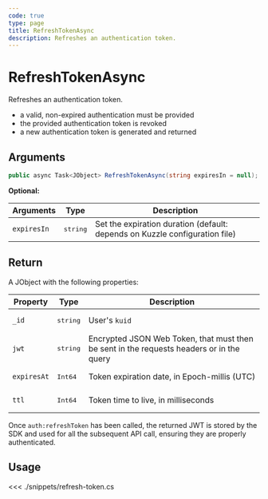 ```yaml
---
code: true
type: page
title: RefreshTokenAsync
description: Refreshes an authentication token.
---
```


# RefreshTokenAsync

Refreshes an authentication token.

- a valid, non-expired authentication must be provided
- the provided authentication token is revoked
- a new authentication token is generated and returned

## Arguments

```csharp
public async Task<JObject> RefreshTokenAsync(string expiresIn = null);
```

**Optional:**

| Arguments   | Type              | Description                                                                 |
|-------------|-------------------|-----------------------------------------------------------------------------|
| `expiresIn` | <pre>string</pre> | Set the expiration duration (default: depends on Kuzzle configuration file) |

## Return

A JObject with the following properties:

| Property    | Type              | Description                                                                              |
|-------------|-------------------|------------------------------------------------------------------------------------------|
| `_id`       | <pre>string</pre> | User's `kuid`                                                                            |
| `jwt`       | <pre>string</pre> | Encrypted JSON Web Token, that must then be sent in the requests headers or in the query |
| `expiresAt` | <pre>Int64</pre>  | Token expiration date, in Epoch-millis (UTC)                                             |
| `ttl`       | <pre>Int64</pre>  | Token time to live, in milliseconds                                                      |

Once `auth:refreshToken` has been called, the returned JWT is stored by the SDK and used for all the subsequent API call, ensuring they are properly authenticated.

## Usage

<<< ./snippets/refresh-token.cs